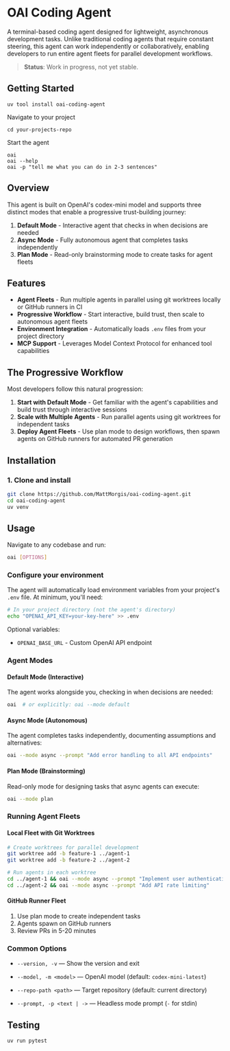 # OAI Coding Agent

A terminal-based coding agent designed for lightweight, asynchronous development tasks. Unlike traditional coding agents that require constant steering, this agent can work independently or collaboratively, enabling developers to run entire agent fleets for parallel development workflows.

> **Status**: Work in progress, not yet stable.

## Getting Started

```
uv tool install oai-coding-agent
```

Navigate to your project

```
cd your-projects-repo
```

Start the agent

```
oai
oai --help
oai -p "tell me what you can do in 2-3 sentences"
```

## Overview

This agent is built on OpenAI's codex-mini model and supports three distinct modes that enable a progressive trust-building journey:

1. **Default Mode** - Interactive agent that checks in when decisions are needed
2. **Async Mode** - Fully autonomous agent that completes tasks independently
3. **Plan Mode** - Read-only brainstorming mode to create tasks for agent fleets

## Features

- **Agent Fleets** - Run multiple agents in parallel using git worktrees locally or GitHub runners in CI
- **Progressive Workflow** - Start interactive, build trust, then scale to autonomous agent fleets
- **Environment Integration** - Automatically loads `.env` files from your project directory
- **MCP Support** - Leverages Model Context Protocol for enhanced tool capabilities

## The Progressive Workflow

Most developers follow this natural progression:

1. **Start with Default Mode** - Get familiar with the agent's capabilities and build trust through interactive sessions
2. **Scale with Multiple Agents** - Run parallel agents using git worktrees for independent tasks
3. **Deploy Agent Fleets** - Use plan mode to design workflows, then spawn agents on GitHub runners for automated PR generation

## Installation

### 1. Clone and install

```bash
git clone https://github.com/MattMorgis/oai-coding-agent.git
cd oai-coding-agent
uv venv
```

## Usage

Navigate to any codebase and run:

```bash
oai [OPTIONS]
```

### Configure your environment

The agent will automatically load environment variables from your project's `.env` file. At minimum, you'll need:

```bash
# In your project directory (not the agent's directory)
echo "OPENAI_API_KEY=your-key-here" >> .env
```

Optional variables:

- `OPENAI_BASE_URL` - Custom OpenAI API endpoint

### Agent Modes

#### Default Mode (Interactive)

The agent works alongside you, checking in when decisions are needed:

```bash
oai  # or explicitly: oai --mode default
```

#### Async Mode (Autonomous)

The agent completes tasks independently, documenting assumptions and alternatives:

```bash
oai --mode async --prompt "Add error handling to all API endpoints"
```

#### Plan Mode (Brainstorming)

Read-only mode for designing tasks that async agents can execute:

```bash
oai --mode plan
```

### Running Agent Fleets

#### Local Fleet with Git Worktrees

```bash
# Create worktrees for parallel development
git worktree add -b feature-1 ../agent-1
git worktree add -b feature-2 ../agent-2

# Run agents in each worktree
cd ../agent-1 && oai --mode async --prompt "Implement user authentication"
cd ../agent-2 && oai --mode async --prompt "Add API rate limiting"
```

#### GitHub Runner Fleet

1. Use plan mode to create independent tasks
2. Agents spawn on GitHub runners
3. Review PRs in 5-20 minutes

### Common Options

- `--version, -v` — Show the version and exit

- `--model, -m <model>` — OpenAI model (default: `codex-mini-latest`)
- `--repo-path <path>` — Target repository (default: current directory)
- `--prompt, -p <text | ->` — Headless mode prompt (`-` for stdin)

## Testing

```bash
uv run pytest
```
